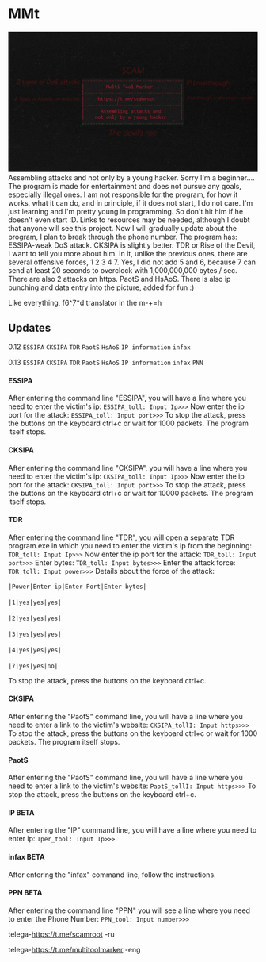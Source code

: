 # MMt
![Markdown Extended](https://github.com/Zenn1t/MMt/blob/main/main.jpg)
Assembling attacks and not only by a young hacker. Sorry I'm a beginner....
The program is made for entertainment and does not pursue any goals, especially illegal ones. I am not responsible for the program, for how it works, what it can do, and in principle, if it does not start, I do not care. I'm just learning and I'm pretty young in programming. So don't hit him if he doesn't even start :D. Links to resources may be needed, although I doubt that anyone will see this project.
Now I will gradually update about the program, I plan to break through the phone number. The program has: ESSIPA-weak DoS attack. CKSIPA is slightly better. TDR or Rise of the Devil, I want to tell you more about him. In it, unlike the previous ones, there are several offensive forces, 1 2 3 4 7. Yes, I did not add 5 and 6, because 7 can send at least 20 seconds to overclock with 1,000,000,000 bytes / sec. There are also 2 attacks on https. PaotS and HsAoS.
There is also ip punching and data entry into the picture, added for fun :)


Like everything, f6^7*d translator in the m-+=h
## Updates
0.12
`ESSIPA`
`CKSIPA`
`TDR`
`PaotS`
`HsAoS`
`IP information`
`infax`

0.13
`ESSIPA`
`CKSIPA`
`TDR`
`PaotS`
`HsAoS`
`IP information`
`infax`
`PNN`

#### ESSIPA
After entering the command line "ESSIPA", you will have a line where you need to enter the victim's ip:
`ESSIPA_toll: Input Ip>>>`
Now enter the ip port for the attack:
`ESSIPA_toll: Input port>>>`
To stop the attack, press the buttons on the keyboard ctrl+c or wait for 1000 packets. The program itself stops.

#### CKSIPA
After entering the command line "CKSIPA", you will have a line where you need to enter the victim's ip:
`CKSIPA_toll: Input Ip>>>`
Now enter the ip port for the attack:
`CKSIPA_toll: Input port>>>`
To stop the attack, press the buttons on the keyboard ctrl+c or wait for 10000 packets. The program itself stops.

#### TDR
After entering the command line "TDR", you will open a separate TDR program.exe in which you need to enter the victim's ip from the beginning:
`TDR_toll: Input Ip>>>`
Now enter the ip port for the attack:
`TDR_toll: Input port>>>`
Enter bytes:
`TDR_toll: Input bytes>>>`
Enter the attack force:
`TDR_toll: Input power>>>`
Details about the force of the attack:
```
|Power|Enter ip|Enter Port|Enter bytes|

|1|yes|yes|yes|

|2|yes|yes|yes|

|3|yes|yes|yes|

|4|yes|yes|yes|

|7|yes|yes|no|
```
To stop the attack, press the buttons on the keyboard ctrl+c.

#### CKSIPA
After entering the "PaotS" command line, you will have a line where you need to enter a link to the victim's website:
`CKSIPA_tollI: Input https>>>`
To stop the attack, press the buttons on the keyboard ctrl+c or wait for 1000 packets. The program itself stops.

#### PaotS
After entering the "PaotS" command line, you will have a line where you need to enter a link to the victim's website:
`PaotS_tollI: Input https>>>`
To stop the attack, press the buttons on the keyboard ctrl+c.

#### IP BETA
After entering the "IP" command line, you will have a line where you need to enter ip:
`Iper_tool: Input Ip>>>`

#### infax BETA
After entering the "infax" command line, follow the instructions.

#### PPN BETA
After entering the command line "PPN" you will see a line where you need to enter the Phone Number:
`PPN_tool: Input number>>>`








telega-https://t.me/scamroot -ru

telega-https://t.me/multitoolmarker -eng

